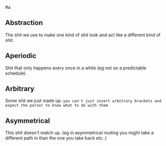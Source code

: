 #a

## Abstraction
The shit we use to make one kind of shit look and act like a different kind of shit. 

## Aperiodic
Shit that only happens every once in a while (eg not on a predictable schedule).

## Arbitrary
Some shit we just made up.
`you can't just insert arbitrary brackets and expect the parser to know what to do with them`

## Asymmetrical
This shit doesn't match up. (eg in asymmetrical routing you might take a
different path in than the one you take back etc..)
